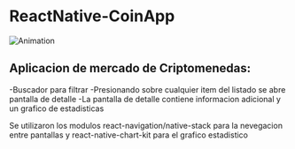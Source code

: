 # ReactNative-CoinApp

![Animation](https://user-images.githubusercontent.com/105124049/201491566-5f872a8a-a5d9-4bc9-9e43-179fcd9fd947.gif)

## Aplicacion de mercado de Criptomenedas:

-Buscador para filtrar
-Presionando sobre cualquier item del listado se abre pantalla de detalle
-La pantalla de detalle contiene informacion adicional y un grafico de estadisticas

Se utilizaron los modulos react-navigation/native-stack para la nevegacion entre pantallas y  react-native-chart-kit para el grafico estadistico

